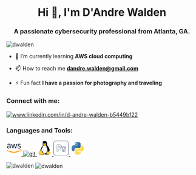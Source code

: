 <h1 align="center">Hi 👋, I'm D'Andre Walden</h1>
<h3 align="center">A passionate cybersecurity professional from Atlanta, GA.</h3>


<p align="left"> <img src="https://komarev.com/ghpvc/?username=dwalden&label=Profile%20views&color=0e75b6&style=flat" alt="dwalden" /> </p>

- 🌱 I’m currently learning **AWS cloud computing**

- 📫 How to reach me **dandre.walden@gmail.com**

- ⚡ Fun fact **I have a passion for photography and traveling**

<h3 align="left">Connect with me:</h3>
<p align="left">
<a href="https://linkedin.com/in/www.linkedin.com/in/d-andre-walden-b5449b122" target="blank"><img align="center" src="https://raw.githubusercontent.com/rahuldkjain/github-profile-readme-generator/master/src/images/icons/Social/linked-in-alt.svg" alt="www.linkedin.com/in/d-andre-walden-b5449b122" height="30" width="40" /></a>
</p>

<h3 align="left">Languages and Tools:</h3>
<p align="left"> <a href="https://aws.amazon.com" target="_blank" rel="noreferrer"> <img src="https://raw.githubusercontent.com/devicons/devicon/master/icons/amazonwebservices/amazonwebservices-original-wordmark.svg" alt="aws" width="40" height="40"/> </a> <a href="https://git-scm.com/" target="_blank" rel="noreferrer"> <img src="https://www.vectorlogo.zone/logos/git-scm/git-scm-icon.svg" alt="git" width="40" height="40"/> </a> <a href="https://www.linux.org/" target="_blank" rel="noreferrer"> <img src="https://raw.githubusercontent.com/devicons/devicon/master/icons/linux/linux-original.svg" alt="linux" width="40" height="40"/> </a> <a href="https://www.photoshop.com/en" target="_blank" rel="noreferrer"> <img src="https://raw.githubusercontent.com/devicons/devicon/master/icons/photoshop/photoshop-line.svg" alt="photoshop" width="40" height="40"/> </a> <a href="https://www.python.org" target="_blank" rel="noreferrer"> <img src="https://raw.githubusercontent.com/devicons/devicon/master/icons/python/python-original.svg" alt="python" width="40" height="40"/> </a> </p>

<p><img align="left" src="https://github-readme-stats.vercel.app/api/top-langs?username=dwalden&show_icons=true&locale=en&layout=compact" alt="dwalden" /></p>

<p>&nbsp;<img align="center" src="https://github-readme-stats.vercel.app/api?username=dwalden&show_icons=true&locale=en" alt="dwalden" /></p>
